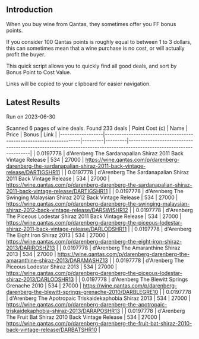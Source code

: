 ## Introduction

When you buy wine from Qantas, they sometimes offer you FF bonus points. 

If you consider 100 Qantas points is roughly equal to between 1 to 3 dollars, this can sometimes mean that a wine purchase is no cost, or will actually profit the buyer.

This quick script allows you to quickly find all good deals, and sort by Bonus Point to Cost Value.

Links will be copied to your clipboard for easier navigation.

## Latest Results

Run on 2023-06-30

Scanned 6 pages of wine deals.
Found 233 deals
|   Point Cost (c) | Name                                                               |   Price |   Bonus | Link                                                                                                              |
|------------------|--------------------------------------------------------------------|---------|---------|-------------------------------------------------------------------------------------------------------------------|
|        0.0197778 | d'Arenberg The Sardanapalian Shiraz 2011 Back Vintage Release      |     534 |   27000 | https://wine.qantas.com/p/darenberg-darenberg-the-sardanapalian-shiraz-2011-back-vintage-release/DARTIGSHR11      |
|        0.0197778 | d'Arenberg The Sardanapalian Shiraz 2011 Back Vintage Release      |     534 |   27000 | https://wine.qantas.com/p/darenberg-darenberg-the-sardanapalian-shiraz-2011-back-vintage-release/DARTIGSHR11      |
|        0.0197778 | d'Arenberg The Swinging Malaysian Shiraz 2012 Back Vintage Release |     534 |   27000 | https://wine.qantas.com/p/darenberg-darenberg-the-swinging-malaysian-shiraz-2012-back-vintage-release/DARSWISHR12 |
|        0.0197778 | d'Arenberg The Piceous Lodestar Shiraz 2011 Back Vintage Release   |     534 |   27000 | https://wine.qantas.com/p/darenberg-darenberg-the-piceous-lodestar-shiraz-2011-back-vintage-release/DARLODSHR11   |
|        0.0197778 | d'Arenberg The Eight Iron Shiraz 2013                              |     534 |   27000 | https://wine.qantas.com/p/darenberg-darenberg-the-eight-iron-shiraz-2013/DARIROSHZ13                              |
|        0.0197778 | d'Arenberg The Amaranthine Shiraz 2013                             |     534 |   27000 | https://wine.qantas.com/p/darenberg-darenberg-the-amaranthine-shiraz-2013/DARAMASHZ13                             |
|        0.0197778 | d'Arenberg The Piceous Lodestar Shiraz 2013                        |     534 |   27000 | https://wine.qantas.com/p/darenberg-darenberg-the-piceous-lodestar-shiraz-2013/DARLODSHR13                        |
|        0.0197778 | d'Arenberg The Blewitt Springs Grenache 2010                       |     534 |   27000 | https://wine.qantas.com/p/darenberg-darenberg-the-blewitt-springs-grenache-2010/DARBLEGRE10                       |
|        0.0197778 | d'Arenberg The Apotropaic Triskaidekaphobia Shiraz 2013            |     534 |   27000 | https://wine.qantas.com/p/darenberg-darenberg-the-apotropaic-triskaidekaphobia-shiraz-2013/DARAPOSHR13            |
|        0.0197778 | d'Arenberg The Fruit Bat Shiraz 2010 Back Vintage Release          |     534 |   27000 | https://wine.qantas.com/p/darenberg-darenberg-the-fruit-bat-shiraz-2010-back-vintage-release/DARBATSHR10          |

